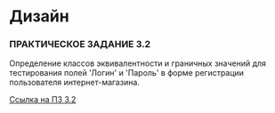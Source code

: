 # Дизайн

### ПРАКТИЧЕСКОЕ ЗАДАНИЕ 3.2 

Определение классов эквивалентности и граничных значений для тестирования полей 'Логин' и 'Пароль' в форме регистрации пользователя интернет-магазина.

[Ссылка на ПЗ 3.2](https://docs.google.com/spreadsheets/d/1qihfc2WIcFP2Sep_Ef7JNY8o9XyAcW7Ja8SbGtVSJzo/edit?usp=drive_link)
